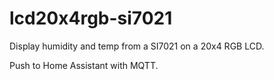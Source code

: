# lcd20x4rgb-si7021
Display humidity and temp from a SI7021 on a 20x4 RGB LCD.

Push to Home Assistant with MQTT.
